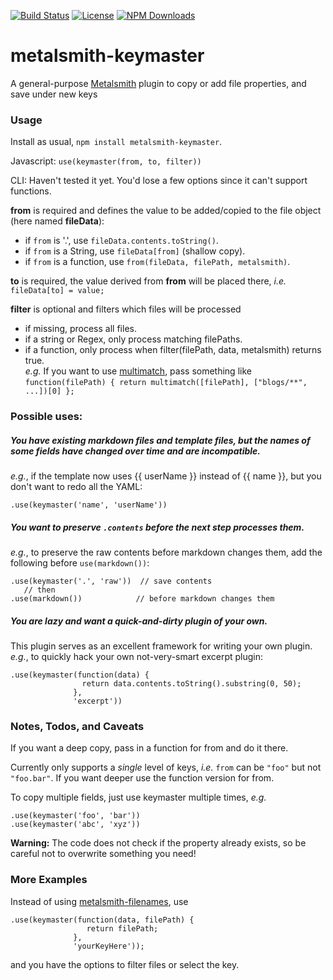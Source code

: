[![Build Status](https://secure.travis-ci.org/MorganConrad/metalsmith-keymaster.png)](http://travis-ci.org/MorganConrad/metalsmith-keymaster)
[![License](http://img.shields.io/badge/license-MIT-A31F34.svg)](https://github.com/MorganConrad/metalsmith-keymaster)
[![NPM Downloads](http://img.shields.io/npm/dm/metalsmith-keymaster.svg)](https://www.npmjs.org/package/metalsmith-keymaster)

# metalsmith-keymaster
A general-purpose [Metalsmith](http://www.metalsmith.io/) plugin to copy or add file properties, and save under new keys

### Usage

Install as usual,  `npm install metalsmith-keymaster`.

Javascript:  `use(keymaster(from, to, filter))`

CLI: Haven't tested it yet.  You'd lose a few options since it can't support functions.

**from** is required and defines the value to be added/copied to the file object (here named **fileData**):
 - if `from` is '.', use `fileData.contents.toString()`.
 - if `from` is a String, use `fileData[from]` (shallow copy).
 - if `from` is a function, use `from(fileData, filePath, metalsmith)`.   

**to** is required, the value derived from **from** will be placed there, _i.e._  `fileData[to] = value;`

**filter** is optional and filters which files will be processed
 - if missing, process all files.
 - if a string or Regex, only process matching filePaths.
 - if a function, only process when filter(filePath, data, metalsmith) returns true.  
 _e.g._ If you want to use [multimatch](https://www.npmjs.com/package/multimatch), pass something like `function(filePath) { return multimatch([filePath], ["blogs/**", ...])[0] };`


### Possible uses:

##### You have existing markdown files and template files, but the names of some fields have changed over time and are incompatible.
_e.g._, if the template now uses {{ userName }} instead of {{ name }}, but you don't want to redo all the YAML:

`.use(keymaster('name', 'userName'))`

##### You want to preserve `.contents` before the next step processes them.
_e.g._, to preserve the raw contents before markdown changes them, add the following before `use(markdown())`:

    .use(keymaster('.', 'raw'))  // save contents
       // then
    .use(markdown())            // before markdown changes them


##### You are lazy and want a quick-and-dirty plugin of your own.
This plugin serves as an excellent framework for writing your own plugin.  _e.g._, to quickly hack your own not-very-smart excerpt plugin:

    .use(keymaster(function(data) {
                    return data.contents.toString().substring(0, 50);
                  },
                  'excerpt'))


### Notes, Todos, and Caveats

If you want a deep copy, pass in a function for from and do it there.

Currently only supports a _single_ level of keys, _i.e._ `from` can be `"foo"` but not `"foo.bar"`.  If you want deeper use the function version for from.

To copy multiple fields, just use keymaster multiple times, _e.g._

    .use(keymaster('foo', 'bar'))
    .use(keymaster('abc', 'xyz'))

**Warning:** The code does not check if the property already exists, so be careful not to overwrite something you need!

### More Examples

Instead of using [metalsmith-filenames](https://www.npmjs.com/package/metalsmith-filenames), use

    .use(keymaster(function(data, filePath) {
                     return filePath;
                  },
                  'yourKeyHere'));

   and you have the options to filter files or select the key.
